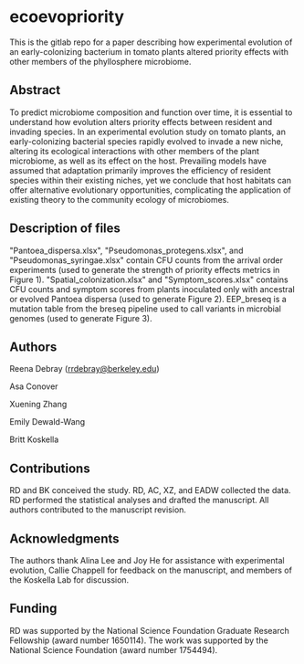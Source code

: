 # ecoevopriority
This is the gitlab repo for a paper describing how experimental evolution of an early-colonizing bacterium in tomato plants altered priority effects with other members of the phyllosphere microbiome.

## Abstract
To predict microbiome composition and function over time, it is essential to understand how evolution alters priority effects between resident and invading species. In an experimental evolution study on tomato plants, an early-colonizing bacterial species rapidly evolved to invade a new niche, altering its ecological interactions with other members of the plant microbiome, as well as its effect on the host. Prevailing models have assumed that adaptation primarily improves the efficiency of resident species within their existing niches, yet we conclude that host habitats can offer alternative evolutionary opportunities, complicating the application of existing theory to the community ecology of microbiomes.

## Description of files
"Pantoea_dispersa.xlsx", "Pseudomonas_protegens.xlsx", and "Pseudomonas_syringae.xlsx" contain CFU counts from the arrival order experiments (used to generate the strength of priority effects metrics in Figure 1). "Spatial_colonization.xlsx" and "Symptom_scores.xlsx" contains CFU counts and symptom scores from plants inoculated only with ancestral or evolved Pantoea dispersa (used to generate Figure 2). EEP_breseq is a mutation table from the breseq pipeline used to call variants in microbial genomes (used to generate Figure 3).


## Authors
Reena Debray (rrdebray@berkeley.edu)

Asa Conover

Xuening Zhang

Emily Dewald-Wang

Britt Koskella


## Contributions
RD and BK conceived the study. RD, AC, XZ, and EADW collected the data. RD performed the statistical analyses and drafted the manuscript. All authors contributed to the manuscript revision.

## Acknowledgments
The authors thank Alina Lee and Joy He for assistance with experimental evolution, Callie Chappell for feedback on the manuscript, and members of the Koskella Lab for discussion.

## Funding
RD was supported by the National Science Foundation Graduate Research Fellowship (award number 1650114). The work was supported by the National Science Foundation (award number 1754494).
